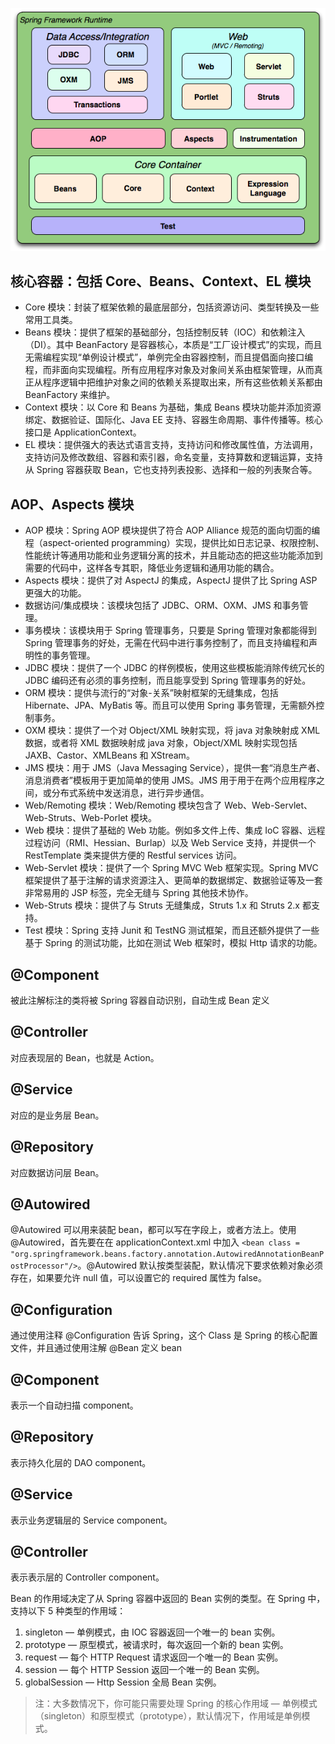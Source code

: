 ![image](img/pic13.png)

## 核心容器：包括 Core、Beans、Context、EL 模块

- Core 模块：封装了框架依赖的最底层部分，包括资源访问、类型转换及一些常用工具类。
- Beans 模块：提供了框架的基础部分，包括控制反转（IOC）和依赖注入（DI）。其中 BeanFactory 是容器核心，本质是“工厂设计模式”的实现，而且无需编程实现“单例设计模式”，单例完全由容器控制，而且提倡面向接口编程，而非面向实现编程。所有应用程序对象及对象间关系由框架管理，从而真正从程序逻辑中把维护对象之间的依赖关系提取出来，所有这些依赖关系都由 BeanFactory 来维护。
- Context 模块：以 Core 和 Beans 为基础，集成 Beans 模块功能并添加资源绑定、数据验证、国际化、Java EE 支持、容器生命周期、事件传播等。核心接口是 ApplicationContext。
- EL 模块：提供强大的表达式语言支持，支持访问和修改属性值，方法调用，支持访问及修改数组、容器和索引器，命名变量，支持算数和逻辑运算，支持从 Spring 容器获取 Bean，它也支持列表投影、选择和一般的列表聚合等。

## AOP、Aspects 模块

- AOP 模块：Spring AOP 模块提供了符合 AOP Alliance 规范的面向切面的编程（aspect-oriented programming）实现，提供比如日志记录、权限控制、性能统计等通用功能和业务逻辑分离的技术，并且能动态的把这些功能添加到需要的代码中，这样各专其职，降低业务逻辑和通用功能的耦合。
- Aspects 模块：提供了对 AspectJ 的集成，AspectJ 提供了比 Spring ASP 更强大的功能。
- 数据访问/集成模块：该模块包括了 JDBC、ORM、OXM、JMS 和事务管理。
- 事务模块：该模块用于 Spring 管理事务，只要是 Spring 管理对象都能得到 Spring 管理事务的好处，无需在代码中进行事务控制了，而且支持编程和声明性的事务管理。
- JDBC 模块：提供了一个 JDBC 的样例模板，使用这些模板能消除传统冗长的 JDBC 编码还有必须的事务控制，而且能享受到 Spring 管理事务的好处。
- ORM 模块：提供与流行的“对象-关系”映射框架的无缝集成，包括 Hibernate、JPA、MyBatis 等。而且可以使用 Spring 事务管理，无需额外控制事务。
- OXM 模块：提供了一个对 Object/XML 映射实现，将 java 对象映射成 XML 数据，或者将 XML 数据映射成 java 对象，Object/XML 映射实现包括 JAXB、Castor、XMLBeans 和 XStream。
- JMS 模块：用于 JMS（Java Messaging Service），提供一套“消息生产者、消息消费者”模板用于更加简单的使用 JMS。JMS 用于用于在两个应用程序之间，或分布式系统中发送消息，进行异步通信。
- Web/Remoting 模块：Web/Remoting 模块包含了 Web、Web-Servlet、Web-Struts、Web-Porlet 模块。
- Web 模块：提供了基础的 Web 功能。例如多文件上传、集成 IoC 容器、远程过程访问（RMI、Hessian、Burlap）以及 Web Service 支持，并提供一个 RestTemplate 类来提供方便的 Restful services 访问。
- Web-Servlet 模块：提供了一个 Spring MVC Web 框架实现。Spring MVC 框架提供了基于注解的请求资源注入、更简单的数据绑定、数据验证等及一套非常易用的 JSP 标签，完全无缝与 Spring 其他技术协作。
- Web-Struts 模块：提供了与 Struts 无缝集成，Struts 1.x 和 Struts 2.x 都支持。
- Test 模块：Spring 支持 Junit 和 TestNG 测试框架，而且还额外提供了一些基于 Spring 的测试功能，比如在测试 Web 框架时，模拟 Http 请求的功能。

## @Component

被此注解标注的类将被 Spring 容器自动识别，自动生成 Bean 定义

## @Controller

对应表现层的 Bean，也就是 Action。

## @Service

对应的是业务层 Bean。

## @Repository

对应数据访问层 Bean。

## @Autowired

@Autowired 可以用来装配 bean，都可以写在字段上，或者方法上。使用 @Autowired，首先要在在 applicationContext.xml 中加入 `<bean class = "org.springframework.beans.factory.annotation.AutowiredAnnotationBeanPostProcessor"/>`。@Autowired 默认按类型装配，默认情况下要求依赖对象必须存在，如果要允许 null 值，可以设置它的 required 属性为 false。

## @Configuration

通过使用注释 @Configuration 告诉 Spring，这个 Class 是 Spring 的核心配置文件，并且通过使用注解 @Bean 定义 bean

## @Component

表示一个自动扫描 component。

## @Repository

表示持久化层的 DAO component。

## @Service

表示业务逻辑层的 Service component。

## @Controller

表示表示层的 Controller component。

Bean 的作用域决定了从 Spring 容器中返回的 Bean 实例的类型。在 Spring 中，支持以下 5 种类型的作用域：

1. singleton — 单例模式，由 IOC 容器返回一个唯一的 bean 实例。
2. prototype — 原型模式，被请求时，每次返回一个新的 bean 实例。
3. request — 每个 HTTP Request 请求返回一个唯一的 Bean 实例。
4. session — 每个 HTTP Session 返回一个唯一的 Bean 实例。
5. globalSession — Http Session 全局 Bean 实例。

> 注：大多数情况下，你可能只需要处理 Spring 的核心作用域 — 单例模式（singleton）和原型模式（prototype），默认情况下，作用域是单例模式。
